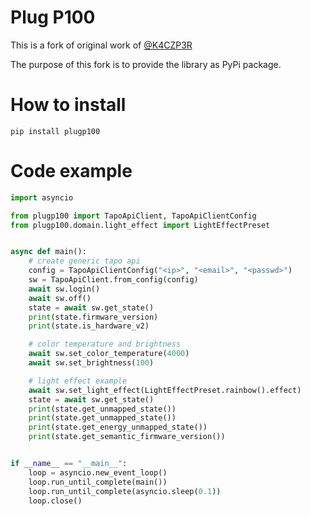 # Plug P100
This is a fork of original work of [@K4CZP3R](https://github.com/K4CZP3R/tapo-p100-python)

The purpose of this fork is to provide the library as PyPi package. 

# How to install
```pip install plugp100```

# Code example

```python
import asyncio

from plugp100 import TapoApiClient, TapoApiClientConfig
from plugp100.domain.light_effect import LightEffectPreset


async def main():
    # create generic tapo api
    config = TapoApiClientConfig("<ip>", "<email>", "<passwd>")
    sw = TapoApiClient.from_config(config)
    await sw.login()
    await sw.off()
    state = await sw.get_state()
    print(state.firmware_version)
    print(state.is_hardware_v2)

    # color temperature and brightness
    await sw.set_color_temperature(4000)
    await sw.set_brightness(100)

    # light effect example
    await sw.set_light_effect(LightEffectPreset.rainbow().effect)
    state = await sw.get_state()
    print(state.get_unmapped_state())
    print(state.get_unmapped_state())
    print(state.get_energy_unmapped_state())
    print(state.get_semantic_firmware_version())


if __name__ == "__main__":
    loop = asyncio.new_event_loop()
    loop.run_until_complete(main())
    loop.run_until_complete(asyncio.sleep(0.1))
    loop.close()

```


